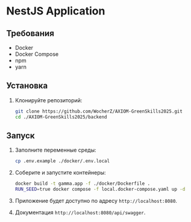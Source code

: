 # NestJS Application

## Требования

- Docker
- Docker Compose
- npm
- yarn

## Установка
1. Клонируйте репозиторий:

    ```sh
    git clone https://github.com/WocherZ/AXIOM-GreenSkills2025.git
    cd ./AXIOM-GreenSkills2025/backend
    ```
## Запуск

1. Заполните переменные среды:

    ```sh
    cp .env.example ./docker/.env.local
    ```
2. Соберите и запустите контейнеры:

    ```sh
    docker build -t gamma.app -f ./docker/Dockerfile .
    RUN_SEED=true docker compose -f local.docker-compose.yaml up -d
    ```

3. Приложение будет доступно по адресу `http://localhost:8080`.
4. Документация `http://localhost:8080/api/swagger`.


